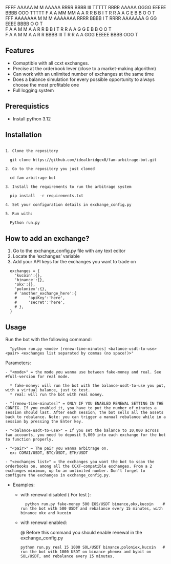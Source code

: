 FFFF    AAAAA  M   M       AAAAA  RRRR   BBBB   III TTTTT RRRR    AAAAA  GGGG  EEEEE      BBBB   OOO  TTTTT
F      A     A MM MM      A     A R   R  B   B   I    T   R   R  A     A G     E          B   B O   O   T  
FFF    AAAAAAA M M M      AAAAAAA RRRR   BBBB    I    T   RRRR   AAAAAAA G  GG EEEE       BBBB  O   O   T  
F      A     A M   M      A     A R  R   B   B   I    T   R  R   A     A G   G E          B   B O   O   T  
F      A     A M   M      A     A R   R  BBBB   III   T   R   R  A     A  GGG  EEEEE      BBBB   OOO    T  


## Features
-  Comaptible with all ccxt exchanges.
-  Precise at the orderbook lever (close to a market-making algorithm)
-  Can work with an unlimited number of exchanges at the same time
-  Does a balance simulation for every possible opportunity to always choose the most profitable one
-  Full logging system

## Prerequistics
 - Install python 3.12

## Installation

```

1. Clone the repository
  
  git clone https://github.com/idealbridgex0/fam-arbitrage-bot.git

2. Go to the repository you just cloned

  cd fam-arbitrage-bot

3. Install the requirements to run the arbitrage system

  pip install  -r requirements.txt

4. Set your configuration details in exchange_config.py

5. Run with:

  Python run.py

```

## How to add an exchange?

1. Go to the exchange_config.py file with any text editor
2. Locate the ‘exchanges’ variable
3. Add your API keys for the exchanges you want to trade on

```
  exchanges = {
    'kucoin':{},
    'binance':{},
    'okx':{},
    'poloniex':{},
    # 'another_exchange_here':{
    #     'apiKey':'here',
    #     'secret':'here',
    # },
  }
```

## Usage
Run the bot with the following command:
```
  "python run.py <mode> [renew-time-minutes] <balance-usdt-to-use> <pair> <exchanges list separated by commas (no space!)>"
```

Parameters:  
  ```
  - "<mode>" = the mode you wanna use between fake-money and real. See #full-version for real mode.

    * fake-money: will run the bot with the balance-usdt-to-use you put, with a virtual balance, just to test.
    * real: will run the bot with real money.
    
  - "[renew-time-minutes]" = ONLY IF YOU ENABLED RENEWAL SETTING IN THE CONFIG. If you enabled it, you have to put the number of minutes a session should last. After each session, the bot sells all the assets back to rebalance. Note: you can trigger a manual rebalance while in a session by pressing the Enter key.

  - "<balance-usdt-to-use>" = If you set the balance to 10,000 across two accounts, you need to deposit 5,000 into each exchange for the bot to function properly.

  - "<pair>" = The pair you wanna arbitrage on.
    ex: COMAI/USDT, BTC/USDT, ETH/USDT

  - "<exchanges list>" = the exchanges you want the bot to scan the orderbooks on, among all the CCXT-compatible exchanges. From a 2 exchanges minimum, up to an unlimited number. Don't forget to configure the exchanges in exchange_config.py.
  ```

* Examples:

    - with renewal disabled ( For test ):

      ```
        python run.py fake-money 500 EOS/USDT binance,okx,kucoin    # run the bot with 500 USDT and rebalance every 15 minutes, with binance okx and kucoin

      ```
    - with renewal enabled:
    
      @ Before this command you should enable renewal in the exchange_config.py
        ```
        python run.py real 15 1000 SOL/USDT binance,poloniex,kucoin   # run the bot with 1000 USDT on binance phemex and bybit on SOL/USDT, and rebalance every 15 minutes.
        
        ```